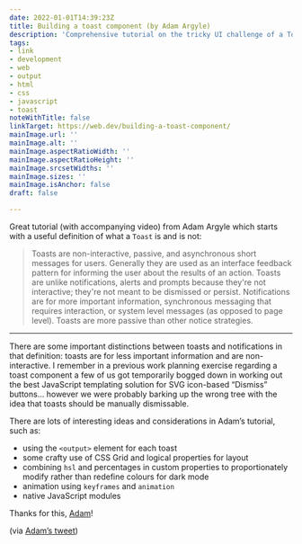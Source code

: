 ```yaml
---
date: 2022-01-01T14:39:23Z
title: Building a toast component (by Adam Argyle)
description: 'Comprehensive tutorial on the tricky UI challenge of a Toast component '
tags:
- link
- development
- web
- output
- html
- css
- javascript
- toast
noteWithTitle: false
linkTarget: https://web.dev/building-a-toast-component/
mainImage.url: ''
mainImage.alt: ''
mainImage.aspectRatioWidth: ''
mainImage.aspectRatioHeight: ''
mainImage.srcsetWidths: ''
mainImage.sizes: ''
mainImage.isAnchor: false
draft: false

---
```

Great tutorial (with accompanying video) from Adam Argyle which starts with a useful definition of what a `Toast` is and is not:

> Toasts are non-interactive, passive, and asynchronous short messages for users. Generally they are used as an interface feedback pattern for informing the user about the results of an action. Toasts are unlike notifications, alerts and prompts because they're not interactive; they're not meant to be dismissed or persist. Notifications are for more important information, synchronous messaging that requires interaction, or system level messages (as opposed to page level). Toasts are more passive than other notice strategies.
---

There are some important distinctions between toasts and notifications in that definition: toasts are for less important information and are non-interactive. I remember in a previous work planning exercise regarding a toast component a few of us got temporarily bogged down in working out the best JavaScript templating solution for SVG icon-based “Dismiss” buttons… however we were probably barking up the wrong tree with the idea that toasts should be manually dismissable.

There are lots of interesting ideas and considerations in Adam’s tutorial, such as:

* using the `<output>` element for each toast
* some crafty use of CSS Grid and logical properties for layout
* combining `hsl` and percentages in custom properties to proportionately modify rather than redefine colours for dark mode
* animation using `keyframes` and `animation`
* native JavaScript modules

Thanks for this, [Adam](@argyleink)!

(via [Adam’s tweet](https://twitter.com/argyleink/status/1468620728052305924))
